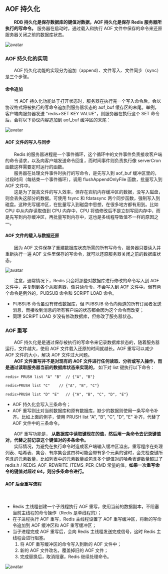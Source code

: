 ## AOF 持久化
　　**RDB 持久化是保存数据库的键值对数据，AOF 持久化是保存 Redis 服务器所执行的写命令。** 服务器在启动时，通过载入和执行 AOF 文件中保存的命令来还原服务器关闭之前的数据库状态。
  
![avatar](chapter_11_p1.png)

### AOF 持久化的实现
　　AOF 持久化功能的实现分为追加（append）、文件写入、文件同步（sync）是三个步骤。

#### 命令追加
　　当 AOF 持久化功能处于打开状态时，服务器在执行完一个写入命令后，会以协议格式将被执行的写命令追加到服务器状态的 aof_buf 缓存区的末尾。举例，客户端向服务器发送 "redis>SET KEY VALUE"，则服务器在执行这个 SET 命令后，会将以下协议内容追加到 aof_buf 缓冲区的末尾：

![avatar](chapter_11_p2.png)

#### AOF 文件的写入与同步
　　Redis 的服务器进程是一个事件循环，这个循环中的文件事件负责接收客户端的命令请求，以及向客户端发送命令回复，而时间事件则负责执行像 serverCron 函数这样需要定时运行的函数。<br />
　　服务器在处理文件事件时执行的写命令，是先写入到 aof_buf 缓冲区里的，过段时间（每结束一个事件循环），调用 flushAppendOnlyFile 函数，批量写入到 AOF 文件中。<br />
　　这是为了提高文件的写入效率，但存在宕机内存缓冲区的数据，没写入磁盘，则会丢失这部分的数据。可使用 fsync 和 fdatasync 两个同步函数，强制写入到磁盘。这种先写缓冲区，在批量写入到磁盘中思想，在很多地方都有用到。比如 CPU 中从内存读取值到 CPU 内存中，CPU 将值修改后不是立刻写回内存中，而是先写到内存缓冲区，再批量写到内存中，这也是多线程导致值不一样的原因之一。

#### AOF 文件的载入与数据还原
　　因为 AOF 文件保存了重建数据库状态所需的所有写命令，服务器只要读入并重新执行一遍 AOF 文件里保存的写命令，就可以还原服务器关闭之前的数据库状态。

![avatar](chapter_11_p3.png)

　　注意，通常情况下，Redis 只会将那些对数据库进行修改的命令写入到 AOF 文件中，并复制到各个从服务器，像只读命令，不会写入到 AOF 文件中。但有两个命令是例外的，PUBSUB 命令和 SCRIPT LOAD 命令。

- PUBSUB 命令虽没有修改数据库，但 PUBSUB 命令向频道的所有订阅者发送消息，而接收到消息的所有客户端的状态都会因为这个命令而改变；
- 同理 SCRIPT LOAD 岁没有修改数据库，但修改了服务器状态。

### AOF 重写
　　AOF 持久化是是通过保存被执行的写命令来记录数据库状态的，随着服务器运行，文件越大，使用 AOF 文件载入还原的时间就越长。AOF 重写可以减少 AOF 文件的大小，解决 AOF 文件过大问题。<br />
　　**AOF 文件重写并不是对现有的 AOF 文件进行任何读取、分析或写入操作，而是通过读取服务器当前的数据库状态来实现的，** 如下对 list 键执行以下命令：

```redis
redis> PRUSH list "A" "B"  // {"A", "B"}

redis>PRUSH list "C"    // {"A", "B", "C"}

redis>PRUSH list "D" "E"   // {"A", "B", "C", "D", "E"}
```

- AOF 持久化会写入三条命令；
- AOF 重写则比对当前数据库和原有数据库，缺少的数据则使用一条写命令补齐。比如上面的例子，使用 PRUSH list "A", "B", "C", "D", "E" 补齐，代替了 AOF 文件中的三条命令。

　　AOF 重写功能是， **从数据库中读取键现在的值，然后用一条命令去记录键值对，代替之前记录这个键值对的多条命令。**<br />
　　实际情况，为避免在执行命令时造成客户端输入缓冲区溢出，重写程序在处理列表、哈希表、集合、有序集合这四种可能会带有多个元素的键时，会先检查键所包含的元素数量，比如列表中的元素数量或包含多个键值对的哈希表键数量超过了 redis.h / REDIS_AOF_REWRITE_ITEMS_PER_CMD 常量的值。**如果一次重写命令的键值对超过 64，则分多条命令进行。**

#### AOF 后台重写流程
　　
- Redis 主线程创建一个子线程执行 AOF 重写，使用当前的数据副本，不阻塞当前主线程的命令操作（Redis 是单线程的）；
- 在子进程执行 AOF 重写，Redis 主线程设置了 AOF 重写缓冲区，将新的写命令追加到 AOF 缓冲区和 AOF 重写缓冲区；
- 当子进程完成 AOF 重写后，会向 Redis 主线程发送完成信号，这时 Redis 主线程会进行阻塞。
  1. 将 AOF 重写缓冲区的命令写入到新的 AOF 文件中；
  2. 新的 AOF 文件改名，覆盖掉旧的 AOF 文件；
  3. 完成替换后，取消阻塞，Redis 继续处理命令。

![avatar](chapter_11_p4.png)
